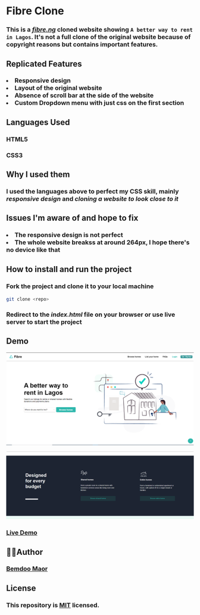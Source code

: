 # Fibre Clone

### This is a _[fibre.ng](https://fibre.ng)_ cloned website showing `A better way to rent in Lagos`. It's not a full clone of the original website because of copyright reasons but contains important features.

## Replicated Features

<h3>
  <li>Responsive design</li>
  <li>Layout of the original website</li>
  <li>Absence of scroll bar at the side of the website</li>
  <li>Custom Dropdown menu with just css on the first section</li>
</h3>

## Languages Used

### HTML5

### CSS3

## Why I used them

### I used the languages above to perfect my **CSS** skill, mainly _responsive design_ and _cloning a website to look close to it_

## Issues I'm aware of and hope to fix

<h3>
  <li>The responsive design is not perfect</li>
  <li>The whole website breakss at around 264px, I hope there's no device like that</li>
</h3>

## How to install and run the project

### Fork the project and clone it to your local machine

```bash
git clone <repo>
```

### Redirect to the _index.html_ file on your browser or use live server to start the project

## Demo

![First Section](Img/sec1.png)

![Designed For Every Budget Section](Img/DesignedForEveryBudgetSec.png)

### **[Live Demo](https://)**

## 👨‍💻Author

### **[Bemdoo Maor](https://github.com/MaorBemdoo)**

## License

### This repository is **[MIT](LICENSE)** licensed.

